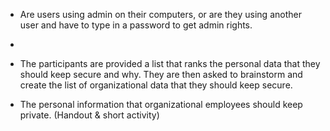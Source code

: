   * Are users using admin on their computers, or are they using another user and have to type in a password to get admin rights.

  * 
  
  * The participants are provided a list that ranks the personal data that they should keep secure and why. They are then asked to brainstorm and create the list of organizational data that they should keep secure.
  
  * The personal information that organizational employees should keep private. (Handout & short activity)

